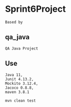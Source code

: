 # Sprint6Project
	Based by
## qa_java
	QA Java Project
## Use
	Java 11,
	Junit 4.13.2,
	Mockito 3.12.4,
	Jacoco 0.8.8,
	maven 3.8.1	

`mvn clean test`

